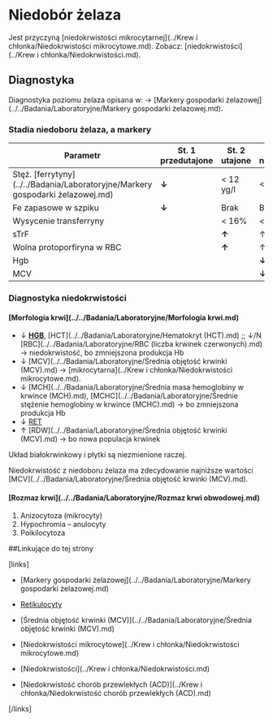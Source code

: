 # Niedobór żelaza

Jest przyczyną [niedokrwistości mikrocytarnej](../Krew i chłonka/Niedokrwistości mikrocytowe.md). Zobacz: [niedokrwistości](../Krew i chłonka/Niedokrwistości.md).



## Diagnostyka

Diagnostyka poziomu żelaza opisana w: → [Markery gospodarki żelazowej](../../Badania/Laboratoryjne/Markery gospodarki żelazowej.md).



### Stadia niedoboru żelaza, a markery

| Parametr                                 | St. 1 przedutajone | St. 2 utajone | St. 3 jawna niedokrwistość |
| ---------------------------------------- | ------------------ | ------------- | -------------------------- |
| Stęż. [ferrytyny](../../Badania/Laboratoryjne/Markery gospodarki żelazowej.md) | **↓**              | < 12 yg/l     | <12 ug/l                   |
| Fe zapasowe w szpiku                     | **↓**              | Brak          | Brak                       |
| Wysycenie transferryny                   |                    | < 16%         | < 16%                      |
| sTrF                                     |                    | **↑**         | ↑                          |
| Wolna protoporfiryna w RBC               |                    | **↑**         | ↑                          |
| Hgb                                      |                    |               | **↓**                      |
| MCV                                      |                    |               | **↓**                      |



### Diagnostyka niedokrwistości

#### [Morfologia krwi](../../Badania/Laboratoryjne/Morfologia krwi.md)

- ↓ **[HGB](../../Badania/Laboratoryjne/Hemoglobina.md)**, [HCT](../../Badania/Laboratoryjne/Hematokryt (HCT).md) ;; ↓/N [RBC](../../Badania/Laboratoryjne/RBC (liczba krwinek czerwonych).md) → niedokrwistość, bo zmniejszona produkcja Hb
- ↓ [MCV](../../Badania/Laboratoryjne/Średnia objętość krwinki (MCV).md) → [mikrocytarna](../Krew i chłonka/Niedokrwistości mikrocytowe.md).
- ↓ [MCH](../../Badania/Laboratoryjne/Średnia masa hemoglobiny w krwince (MCH).md), [MCHC](../../Badania/Laboratoryjne/Średnie stężenie hemoglobiny w krwince (MCHC).md) → bo zmniejszona produkcja Hb
- ↓ [RET](../../Badania/Laboratoryjne/Retikulocyty.md)
- ↑ [RDW](../../Badania/Laboratoryjne/Średnia objętość krwinki (MCV).md) → bo nowa populacja krwinek

Układ białokrwinkowy i płytki są niezmienione raczej.

Niedokrwistość z niedoboru żelaza ma zdecydowanie najniższe wartości [MCV](../../Badania/Laboratoryjne/Średnia objętość krwinki (MCV).md).



#### [Rozmaz krwi](../../Badania/Laboratoryjne/Rozmaz krwi obwodowej.md)

1. Anizocytoza (mikrocyty)
2. Hypochromia – anulocyty
3. Poikilocytoza




##Linkujące do tej strony

[links]

- [Markery gospodarki żelazowej](../../Badania/Laboratoryjne/Markery gospodarki żelazowej.md)

- [Retikulocyty](../../Badania/Laboratoryjne/Retikulocyty.md)

- [Średnia objętość krwinki (MCV)](../../Badania/Laboratoryjne/Średnia objętość krwinki (MCV).md)

- [Niedokrwistości mikrocytowe](../Krew i chłonka/Niedokrwistości mikrocytowe.md)

- [Niedokrwistości](../Krew i chłonka/Niedokrwistości.md)

- [Niedokrwistość chorób przewlekłych (ACD)](../Krew i chłonka/Niedokrwistość chorób przewlekłych (ACD).md)


[/links]









